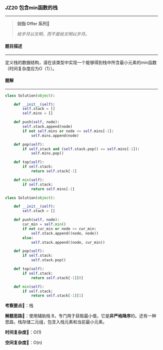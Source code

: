 ### JZ20 包含min函数的栈

---



> **剑指 Offer 系列**🌟
>
> *给岁月以文明，而不是给文明以岁月。*



#### 题目描述

---

定义栈的数据结构，请在该类型中实现一个能够得到栈中所含最小元素的min函数（时间复杂度应为O（1））。



#### 题解

---

```python
class Solution(object):

    def __init__(self):
        self.stack = []
        self.mins = []

    def push(self, node):
        self.stack.append(node)
        if not self.mins or node <= self.mins[-1]:
            self.mins.append(node)

    def pop(self):
        if self.stack and (self.stack.pop() == self.mins[-1]):
            self.mins.pop()

    def top(self):
        if self.stack:
            return self.stack[-1]

    def min(self):
        if self.stack:
            return self.mins[-1]
```



```python
class Solution(object):

    def __init__(self):
        self.stack = []

    def push(self, node):
        cur_min = self.min()
        if not cur_min or node <= cur_min:
            self.stack.append((node, node))
        else:
            self.stack.append((node, cur_min))

    def pop(self):
        if self.stack:
            self.stack.pop()

    def top(self):
        if self.stack:
            return self.stack[-1][0]

    def min(self):
        if self.stack:
            return self.stack[-1][1]
```



**考察要点**🍥：栈

**解题思路**🍬：使用辅助栈 B，专门用于获取最小值，它是**非严格降序**的。还有一种思路，栈存储二元组，包含入栈元素和当前最小元素。



**时间复杂度**🍉：O(1)

**空间复杂度**🍭：O(n)

